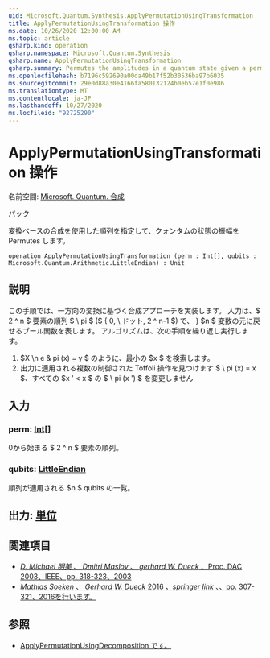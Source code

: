 ```yaml
---
uid: Microsoft.Quantum.Synthesis.ApplyPermutationUsingTransformation
title: ApplyPermutationUsingTransformation 操作
ms.date: 10/26/2020 12:00:00 AM
ms.topic: article
qsharp.kind: operation
qsharp.namespace: Microsoft.Quantum.Synthesis
qsharp.name: ApplyPermutationUsingTransformation
qsharp.summary: Permutes the amplitudes in a quantum state given a permutation using transformation-based synthesis.
ms.openlocfilehash: b7196c592690a00da49b17f52b30536ba97b6035
ms.sourcegitcommit: 29e0d88a30e4166fa580132124b0eb57e1f0e986
ms.translationtype: MT
ms.contentlocale: ja-JP
ms.lasthandoff: 10/27/2020
ms.locfileid: "92725290"
---
```

# <a name="applypermutationusingtransformation-operation"></a>ApplyPermutationUsingTransformation 操作

名前空間: [Microsoft. Quantum. 合成](xref:Microsoft.Quantum.Synthesis)

パック [](https://nuget.org/packages/)


変換ベースの合成を使用した順列を指定して、クォンタムの状態の振幅を Permutes します。

```qsharp
operation ApplyPermutationUsingTransformation (perm : Int[], qubits : Microsoft.Quantum.Arithmetic.LittleEndian) : Unit
```


## <a name="description"></a>説明

この手順では、一方向の変換に基づく合成アプローチを実装します。  入力は、$ 2 ^ n $ 要素の順列 $ \ pi $ ($ \{ 0, \ ドット, 2 ^ n-1 $) で、 \} $n $ 変数の元に戻せるブール関数を表します。
アルゴリズムは、次の手順を繰り返し実行します。

1. $X \n e & pi (x) = y $ のように、最小の $x $ を検索します。
2. 出力に適用される複数の制御された Toffoli 操作を見つけます $ \ pi (x) = x $、すべての $x ' < x $ の $ \ pi (x ') $ を変更しません

## <a name="input"></a>入力

### <a name="perm--int"></a>perm: [Int](xref:microsoft.quantum.lang-ref.int)[]

0から始まる $ 2 ^ n $ 要素の順列。


### <a name="qubits--littleendian"></a>qubits: [LittleEndian](xref:Microsoft.Quantum.Arithmetic.LittleEndian)

順列が適用される $n $ qubits の一覧。



## <a name="output--unit"></a>出力: [単位](xref:microsoft.quantum.lang-ref.unit)



## <a name="references"></a>関連項目

- [*D. Michael 明美* 、 *Dmitri Maslov* 、 *gerhard W. Dueck* 、Proc. DAC 2003、IEEE、pp. 318-323、2003](https://doi.org/10.1145/775832.775915)
- [*Mathias Soeken* 、 *Gerhard W. Dueck* 2016 *、springer link* 、、pp. 307-321、2016を行います。](https://doi.org/10.1007/978-3-319-40578-0_22)

## <a name="see-also"></a>参照

- [ApplyPermutationUsingDecomposition です。](xref:Microsoft.Quantum.Synthesis.ApplyPermutationUsingDecomposition)